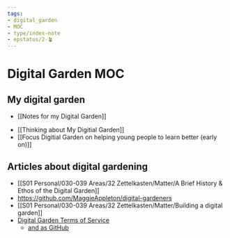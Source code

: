 ```yaml
---
tags: 
- digital_garden
- MOC
- type/index-note
- epstatus/2-🪴
---
```

# Digital Garden MOC

## My digital garden
+ [[Notes for my Digital Garden]]
* [[Thinking about My Digitial Garden]]
* [[Focus Digitial Garden on helping young people to learn better (early on)]]

## Articles about digital gardening
+ [[S01 Personal/030-039 Areas/32 Zettelkasten/Matter/A Brief History & Ethos of the Digital Garden]] 
+ https://github.com/MaggieAppleton/digital-gardeners
+ [[S01 Personal/030-039 Areas/32 Zettelkasten/Matter/Building a digital garden]]
+ [Digital Garden Terms of Service](https://www.swyx.io/digital-garden-tos)
	+ [and as GitHub](https://github.com/sw-yx/digital-garden-tos)

